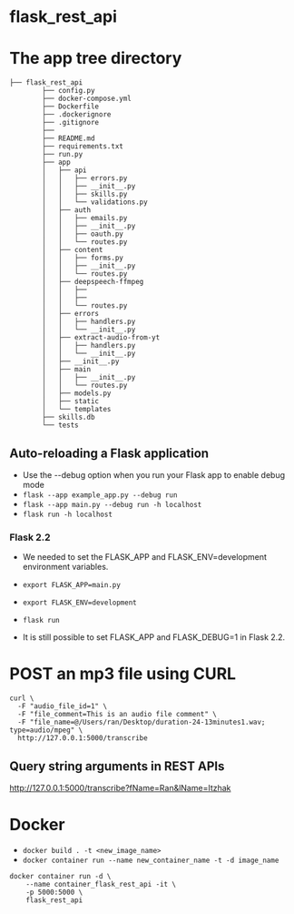 # flask_rest_api

# The app tree directory
```
├── flask_rest_api
        ├── config.py
        ├── docker-compose.yml
        ├── Dockerfile
        ├── .dockerignore
        ├── .gitignore
        ├── 
        ├── README.md
        ├── requirements.txt
        ├── run.py
        ├── app
        │   ├── api
        │   │   ├── errors.py
        │   │   ├── __init__.py
        │   │   ├── skills.py
        │   │   └── validations.py
        │   ├── auth
        │   │   ├── emails.py
        │   │   ├── __init__.py
        │   │   ├── oauth.py
        │   │   └── routes.py
        │   ├── content
        │   │   ├── forms.py
        │   │   ├── __init__.py
        │   │   └── routes.py
        │   ├── deepspeech-ffmpeg
        │   │   ├── 
        │   │   ├── 
        │   │   └── routes.py
        │   ├── errors
        │   │   ├── handlers.py
        │   │   └── __init__.py
        │   ├── extract-audio-from-yt
        │   │   ├── handlers.py
        │   │   └── __init__.py
        │   ├── __init__.py
        │   ├── main
        │   │   ├── __init__.py
        │   │   └── routes.py
        │   ├── models.py
        │   ├── static        
        │   └── templates    
        ├── skills.db
        └── tests

```

## Auto-reloading a Flask application
- Use the --debug option when you run your Flask app to enable debug mode
- `flask --app example_app.py --debug run`
- `flask --app main.py --debug run -h localhost`
- `flask run -h localhost`

### Flask 2.2
- We needed to set the FLASK_APP and FLASK_ENV=development environment variables.

- `export FLASK_APP=main.py`
- `export FLASK_ENV=development`
- `flask run`
- It is still possible to set FLASK_APP and FLASK_DEBUG=1 in Flask 2.2.


# POST an mp3 file using CURL
```
curl \
  -F "audio_file_id=1" \
  -F "file_comment=This is an audio file comment" \
  -F "file_name=@/Users/ran/Desktop/duration-24-13minutes1.wav; type=audio/mpeg" \
  http://127.0.0.1:5000/transcribe
```

## Query string arguments in REST APIs
http://127.0.0.1:5000/transcribe?fName=Ran&lName=Itzhak

# Docker
- `docker build . -t <new_image_name> `
- `docker container run --name new_container_name -t -d image_name`
```
docker container run -d \
    --name container_flask_rest_api -it \
    -p 5000:5000 \
    flask_rest_api
```
